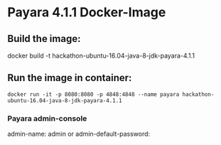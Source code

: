 # Payara 4.1.1 Docker-Image

## Build the image:

docker build -t hackathon-ubuntu-16.04-java-8-jdk-payara-4.1.1


## Run the image in container:

```
docker run -it -p 8080:8080 -p 4848:4848 --name payara hackathon-ubuntu-16.04-java-8-jdk-payara-4.1.1
```

### Payara admin-console

admin-name: admin or <empty>
admin-default-password: <empty>
